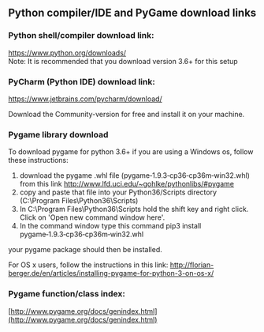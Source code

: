 ## Python compiler/IDE and PyGame download links

### Python shell/compiler download link:
https://www.python.org/downloads/   
Note: It is recommended that you download version 3.6+ for this setup

### PyCharm (Python IDE) download link:
https://www.jetbrains.com/pycharm/download/

Download the Community-version for free and install it on your machine.

### Pygame library download

To download pygame for python 3.6+ if you are using a Windows os, follow these instructions:
1. download the pygame .whl file (pygame‑1.9.3‑cp36‑cp36m‑win32.whl) from this link http://www.lfd.uci.edu/~gohlke/pythonlibs/#pygame
2. copy and paste that file into your Python36/Scripts directory (C:\Program Files\Python36\Scripts) 
3. In C:\Program Files\Python36\Scripts hold the shift key and right click. Click on 'Open new command window here'.
4. In the command window type this command pip3 install pygame‑1.9.3‑cp36‑cp36m‑win32.whl

your pygame package should then be installed.

For OS x users, follow the instructions in this link:
http://florian-berger.de/en/articles/installing-pygame-for-python-3-on-os-x/


### Pygame function/class index:
[http://www.pygame.org/docs/genindex.html](http://www.pygame.org/docs/genindex.html)


